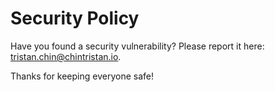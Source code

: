 # Security Policy

Have you found a security vulnerability? Please report it here: [tristan.chin@chintristan.io](mailto:tristan.chin@chintristan.io).

Thanks for keeping everyone safe!
